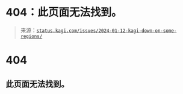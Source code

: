 <!--yml

分类：未分类

日期：2024 年 05 月 27 日 14:42:44

-->

# 404：此页面无法找到。

> 来源：[`status.kagi.com/issues/2024-01-12-kagi-down-on-some-regions/`](https://status.kagi.com/issues/2024-01-12-kagi-down-on-some-regions/)

# 404

## 此页面无法找到。
